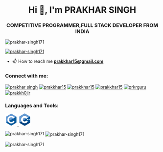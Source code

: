 <h1 align="center">Hi 👋, I'm PRAKHAR SINGH</h1>
<h3 align="center">COMPETITIVE PROGRAMMER,FULL STACK DEVELOPER FROM INDIA</h3>

<p align="left"> <img src="https://komarev.com/ghpvc/?username=prakhar-singh171&label=Profile%20views&color=0e75b6&style=flat" alt="prakhar-singh171" /> </p>

<p align="left"> <a href="https://github.com/ryo-ma/github-profile-trophy"><img src="https://github-profile-trophy.vercel.app/?username=prakhar-singh171" alt="prakhar-singh171" /></a> </p>

- 📫 How to reach me **prakkhar15@gmail.com**

<h3 align="left">Connect with me:</h3>
<p align="left">
<a href="https://stackoverflow.com/users/prakhar singh" target="blank"><img align="center" src="https://raw.githubusercontent.com/rahuldkjain/github-profile-readme-generator/master/src/images/icons/Social/stack-overflow.svg" alt="prakhar singh" height="30" width="40" /></a>
<a href="https://codesandbox.com/prakkhar15" target="blank"><img align="center" src="https://raw.githubusercontent.com/rahuldkjain/github-profile-readme-generator/master/src/images/icons/Social/codesandbox.svg" alt="prakkhar15" height="30" width="40" /></a>
<a href="https://www.codechef.com/users/prakkhar15" target="blank"><img align="center" src="https://cdn.jsdelivr.net/npm/simple-icons@3.1.0/icons/codechef.svg" alt="prakkhar15" height="30" width="40" /></a>
<a href="https://codeforces.com/profile/prakkhar15" target="blank"><img align="center" src="https://raw.githubusercontent.com/rahuldkjain/github-profile-readme-generator/master/src/images/icons/Social/codeforces.svg" alt="prakkhar15" height="30" width="40" /></a>
<a href="https://www.leetcode.com/prkrguru" target="blank"><img align="center" src="https://raw.githubusercontent.com/rahuldkjain/github-profile-readme-generator/master/src/images/icons/Social/leet-code.svg" alt="prkrguru" height="30" width="40" /></a>
<a href="https://auth.geeksforgeeks.org/user/prakkh0jir" target="blank"><img align="center" src="https://raw.githubusercontent.com/rahuldkjain/github-profile-readme-generator/master/src/images/icons/Social/geeks-for-geeks.svg" alt="prakkh0jir" height="30" width="40" /></a>
</p>

<h3 align="left">Languages and Tools:</h3>
<p align="left"> <a href="https://www.cprogramming.com/" target="_blank" rel="noreferrer"> <img src="https://raw.githubusercontent.com/devicons/devicon/master/icons/c/c-original.svg" alt="c" width="40" height="40"/> </a> <a href="https://www.w3schools.com/cpp/" target="_blank" rel="noreferrer"> <img src="https://raw.githubusercontent.com/devicons/devicon/master/icons/cplusplus/cplusplus-original.svg" alt="cplusplus" width="40" height="40"/> </a> </p>

<p><img align="left" src="https://github-readme-stats.vercel.app/api/top-langs?username=prakhar-singh171&show_icons=true&locale=en&layout=compact" alt="prakhar-singh171" /></p>

<p>&nbsp;<img align="center" src="https://github-readme-stats.vercel.app/api?username=prakhar-singh171&show_icons=true&locale=en" alt="prakhar-singh171" /></p>

<p><img align="center" src="https://github-readme-streak-stats.herokuapp.com/?user=prakhar-singh171&" alt="prakhar-singh171" /></p>
